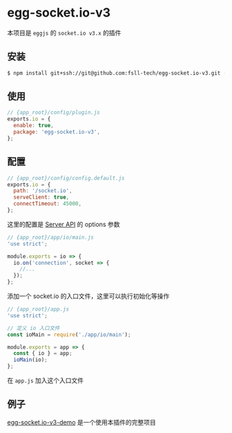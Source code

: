 # egg-socket.io-v3

本项目是 `eggjs` 的 `socket.io v3.x` 的插件

## 安装

```bash
$ npm install git+ssh://git@github.com:fsll-tech/egg-socket.io-v3.git --save
```

## 使用

```js
// {app_root}/config/plugin.js
exports.io = {
  enable: true,
  package: 'egg-socket.io-v3',
};
```

## 配置

```js
// {app_root}/config/config.default.js
exports.io = {
  path: '/socket.io',
  serveClient: true,
  connectTimeout: 45000,
};
```

这里的配置是 [Server API](https://socket.io/docs/v3/server-api/#new-Server-httpServer-options) 的 options 参数

```js
// {app_root}/app/io/main.js
'use strict';

module.exports = io => {
  io.on('connection', socket => {
    //...
  });
};
```

添加一个 socket.io 的入口文件，这里可以执行初始化等操作

```js
// {app_root}/app.js
'use strict';

// 定义 io 入口文件
const ioMain = require('./app/io/main');

module.exports = app => {
  const { io } = app;
  ioMain(io);
};
```

在 `app.js` 加入这个入口文件

## 例子

[egg-socket.io-v3-demo](https://github.com/fsll-tech/egg-socket.io-v3-demo) 是一个使用本插件的完整项目
